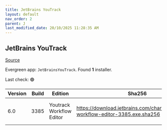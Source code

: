```yaml
---
title: JetBrains YouTrack
layout: default
nav_order: 2
parent: J
last_modified_date: 20/10/2025 11:28:35 AM
---
```


## JetBrains YouTrack

[Source](https://www.jetbrains.com/youtrack)

Evergreen app: `JetBrainsYouTrack`. Found **1** installer.

Last check: 🟢

| Version | Build | Edition                  | Sha256                                                                           | Date     | Size      | Type | URI                                                                                                                                                    |
| ------- | ----- | ------------------------ | -------------------------------------------------------------------------------- | -------- | --------- | ---- | ------------------------------------------------------------------------------------------------------------------------------------------------------ |
| 6.0     | 3385  | Youtrack Workflow Editor | https://download.jetbrains.com/charisma/youtrack-workflow-editor-3385.exe.sha256 | 9/3/2017 | 126796160 | exe  | [https://download.jetbrains.com/charisma/youtrack-workflow-editor-3385.exe](https://download.jetbrains.com/charisma/youtrack-workflow-editor-3385.exe) |

